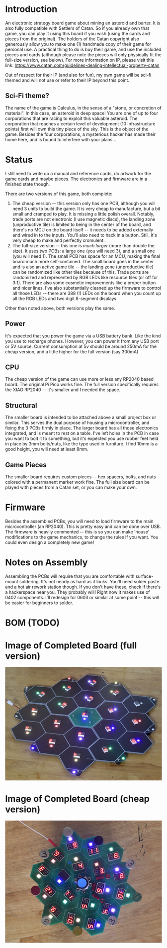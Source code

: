 # Introduction
An electronic strategy board game about mining an asteroid and barter. It is also fully compatible with Settlers of Catan. So if you already own that game, you can play it using this board if you wish (using the cards and pieces from the original). The holders of the Catan copyright also generously allow you to make one (1) handmade copy of their game for personal use. A practical thing to do is buy their game, and use the included pieces and cards (although please note the pieces will only physically fit the full-size version, see below). For more information on IP, please visit this link: https://www.catan.com/guidelines-dealing-intellectual-property-catan

Out of respect for their IP (and also for fun), my own game will be sci-fi themed and will not use or refer to their IP beyond this point. 

## Sci-Fi theme?
The name of the game is Calculus, in the sense of a "stone, or concretion of material". In this case, an asteroid in deep space! You are one of up to four corporations that are racing to exploit this valuable asteroid. The corporation that reaches a certain level of development (10 infrastructure points) first will own this tiny piece of the sky. This is the object of the game. Besides the four corporations, a mysterious hacker has made their home here, and is bound to interfere with your plans...

# Status
I still need to write up a manual and reference cards, do artwork for the game cards and maybe pieces. The electronics and firmware are in a finished state though.

There are two versions of this game, both complete:

1. The cheap version -- this version only has one PCB, although you will need 3 units to build the game. It is very cheap to manufacture, but a bit small and cramped to play. It is missing a little polish overall. Notably, trade ports are not electronic (I use magnetic discs), the landing zone (unproductive tile) is limited to being in the center of the board, and there's no MCU on the board itself -- it needs to be added externally and wired in to the inputs. You'll also need to hack in a button. Still, it's very cheap to make and perfectly cromulent.
2. The full-size version -- this one is *much larger* (more than double the size). It uses two PCBs: a large one (you will need 3), and a small one (you will need 1). The small PCB has space for an MCU, making the final board much more self-contained. The small board goes in the center and is also an active game tile -- the landing zone (unproductive tile) can be randomized like other tiles because of this. Trade ports are randomized and represented by RGB LEDs like resource tiles (or off for 3:1). There are also some cosmetic improvements like a proper button and nicer lines. I've also substantially cleaned up the firmware to control all those LEDs -- there are 388 (!) LEDs on the board when you count up all the RGB LEDs and two digit 8-segment displays. 

Other than noted above, both versions play the same. 

## Power
It's expected that you power the game via a USB battery bank. Like the kind you use to recharge phones. However, you can power it from any USB port or 5V source. Current consumption at 5v should be around 250mA for the cheap version, and a little higher for the full version (say 300mA)

## CPU
The cheap version of the game can use more or less any RP2040 based board. The original Pi Pico works fine. The full version specifically requires the XIAO RP2040 -- it's smaller and I needed the space.

## Structural
The smaller board is intended to be attached above a small project box or similar. This serves the dual purpose of housing a microcontroller, and fixing the 3 PCBs firmly in place. The larger board has all those electronics integrated, and is meant to rest on a table. I've left holes in the PCB in case you want to bolt it to something, but it's expected you use rubber feet held in place by 3mm bolts/nuts, like the type used in furniture. I find 10mm is a good height, you will need at least 8mm.

## Game Pieces
The smaller board requires custom pieces -- hex spacers, bolts, and nuts colored with a permanent marker work fine. The full size board can be played with pieces from a Catan set, or you can make your own.

# Firmware

Besides the assembled PCBs, you will need to load firmware to the main microcontroller (an RP2040). This is pretty easy and can be done over USB. The firmware is heavily commented -- this is so you can make 'house' modifications to the game mechanics, to change the rules if you want. You could even design a completely new game!

# Notes on Assembly

Assembling the PCBs will require that you are comfortable with surface-mount soldering. It's not nearly as hard as it looks. You'll need solder paste and a hot air rework station though. If you don't have these, check if there's a hackerspace near you. They probably will! Right now it makes use of 0402 components. I'll redesign for 0603 or similar at some point -- this will be easier for beginners to solder.

# BOM (TODO)


# Image of Completed Board (full version)
![Photo of the completed full version of the game](https://raw.githubusercontent.com/seanboyce//Calculus-the-game/refs/heads/main/calculus_full/fullboard_power.JPG)

# Image of Completed Board (cheap version)
![Photo of the completed small version of the game](https://raw.githubusercontent.com/seanboyce//Calculus-the-game/refs/heads/main/calculus_small/calculus_small.JPG)

